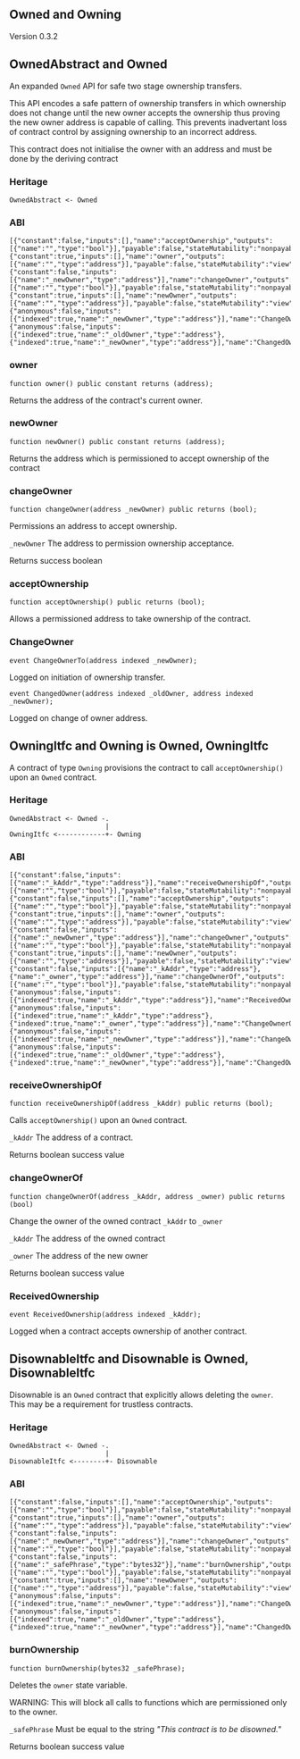 ## Owned and Owning
Version 0.3.2

## OwnedAbstract and Owned

An expanded `Owned` API for safe two stage ownership transfers.

This API encodes a safe pattern of ownership transfers in which ownership does
not change until the new owner accepts the ownership thus proving the new owner
address is capable of calling. This prevents inadvertant loss of contract
control by assigning ownership to an incorrect address.

This contract does not initialise the owner with an address and must be done by
the deriving contract

### Heritage
```
OwnedAbstract <- Owned
```

### ABI
```
[{"constant":false,"inputs":[],"name":"acceptOwnership","outputs":[{"name":"","type":"bool"}],"payable":false,"stateMutability":"nonpayable","type":"function"},{"constant":true,"inputs":[],"name":"owner","outputs":[{"name":"","type":"address"}],"payable":false,"stateMutability":"view","type":"function"},{"constant":false,"inputs":[{"name":"_newOwner","type":"address"}],"name":"changeOwner","outputs":[{"name":"","type":"bool"}],"payable":false,"stateMutability":"nonpayable","type":"function"},{"constant":true,"inputs":[],"name":"newOwner","outputs":[{"name":"","type":"address"}],"payable":false,"stateMutability":"view","type":"function"},{"anonymous":false,"inputs":[{"indexed":true,"name":"_newOwner","type":"address"}],"name":"ChangeOwnerTo","type":"event"},{"anonymous":false,"inputs":[{"indexed":true,"name":"_oldOwner","type":"address"},{"indexed":true,"name":"_newOwner","type":"address"}],"name":"ChangedOwner","type":"event"}]
```

### owner
```
function owner() public constant returns (address);
```
Returns the address of the contract's current owner.

### newOwner
```
function newOwner() public constant returns (address);
```
Returns the address which is permissioned to accept ownership of the contract

### changeOwner
```
function changeOwner(address _newOwner) public returns (bool);
```
Permissions an address to accept ownership.

`_newOwner` The address to permission ownership acceptance.

Returns success boolean

### acceptOwnership
```
function acceptOwnership() public returns (bool);
```
Allows a permissioned address to take ownership of the contract.

### ChangeOwner
```
event ChangeOwnerTo(address indexed _newOwner);
```
Logged on initiation of ownership transfer.

```
event ChangedOwner(address indexed _oldOwner, address indexed _newOwner);
```
Logged on change of owner address.


## OwningItfc and Owning is Owned, OwningItfc
A contract of type `Owning` provisions the contract to call `acceptOwnership()`
upon an `Owned` contract.

### Heritage
```
OwnedAbstract <- Owned -.
                        |
OwningItfc <------------+- Owning
```

### ABI
```
[{"constant":false,"inputs":[{"name":"_kAddr","type":"address"}],"name":"receiveOwnershipOf","outputs":[{"name":"","type":"bool"}],"payable":false,"stateMutability":"nonpayable","type":"function"},{"constant":false,"inputs":[],"name":"acceptOwnership","outputs":[{"name":"","type":"bool"}],"payable":false,"stateMutability":"nonpayable","type":"function"},{"constant":true,"inputs":[],"name":"owner","outputs":[{"name":"","type":"address"}],"payable":false,"stateMutability":"view","type":"function"},{"constant":false,"inputs":[{"name":"_newOwner","type":"address"}],"name":"changeOwner","outputs":[{"name":"","type":"bool"}],"payable":false,"stateMutability":"nonpayable","type":"function"},{"constant":true,"inputs":[],"name":"newOwner","outputs":[{"name":"","type":"address"}],"payable":false,"stateMutability":"view","type":"function"},{"constant":false,"inputs":[{"name":"_kAddr","type":"address"},{"name":"_owner","type":"address"}],"name":"changeOwnerOf","outputs":[{"name":"","type":"bool"}],"payable":false,"stateMutability":"nonpayable","type":"function"},{"anonymous":false,"inputs":[{"indexed":true,"name":"_kAddr","type":"address"}],"name":"ReceivedOwnership","type":"event"},{"anonymous":false,"inputs":[{"indexed":true,"name":"_kAddr","type":"address"},{"indexed":true,"name":"_owner","type":"address"}],"name":"ChangeOwnerOf","type":"event"},{"anonymous":false,"inputs":[{"indexed":true,"name":"_newOwner","type":"address"}],"name":"ChangeOwnerTo","type":"event"},{"anonymous":false,"inputs":[{"indexed":true,"name":"_oldOwner","type":"address"},{"indexed":true,"name":"_newOwner","type":"address"}],"name":"ChangedOwner","type":"event"}]
```

### receiveOwnershipOf
```
function receiveOwnershipOf(address _kAddr) public returns (bool);
```
Calls `acceptOwnership()` upon an `Owned` contract.

`_kAddr` The address of a contract.

Returns boolean success value

### changeOwnerOf
```
function changeOwnerOf(address _kAddr, address _owner) public returns (bool)
```
Change the owner of the owned contract `_kAddr` to `_owner`

`_kAddr` The address of the owned contract

`_owner` The address of the new owner

Returns boolean success value

### ReceivedOwnership
```
event ReceivedOwnership(address indexed _kAddr);
```
Logged when a contract accepts ownership of another contract.


## DisownableItfc and Disownable is Owned, DisownableItfc
Disownable is an `Owned` contract that explicitly allows deleting the `owner`.  This may be a requirement for trustless contracts.

### Heritage
```
OwnedAbstract <- Owned -.
                        |
DisownableItfc <--------+- Disownable
```

### ABI
```
[{"constant":false,"inputs":[],"name":"acceptOwnership","outputs":[{"name":"","type":"bool"}],"payable":false,"stateMutability":"nonpayable","type":"function"},{"constant":true,"inputs":[],"name":"owner","outputs":[{"name":"","type":"address"}],"payable":false,"stateMutability":"view","type":"function"},{"constant":false,"inputs":[{"name":"_newOwner","type":"address"}],"name":"changeOwner","outputs":[{"name":"","type":"bool"}],"payable":false,"stateMutability":"nonpayable","type":"function"},{"constant":false,"inputs":[{"name":"_safePhrase","type":"bytes32"}],"name":"burnOwnership","outputs":[{"name":"","type":"bool"}],"payable":false,"stateMutability":"nonpayable","type":"function"},{"constant":true,"inputs":[],"name":"newOwner","outputs":[{"name":"","type":"address"}],"payable":false,"stateMutability":"view","type":"function"},{"anonymous":false,"inputs":[{"indexed":true,"name":"_newOwner","type":"address"}],"name":"ChangeOwnerTo","type":"event"},{"anonymous":false,"inputs":[{"indexed":true,"name":"_oldOwner","type":"address"},{"indexed":true,"name":"_newOwner","type":"address"}],"name":"ChangedOwner","type":"event"}]
```

### burnOwnership
```
function burnOwnership(bytes32 _safePhrase);
```
Deletes the `owner` state variable.

WARNING: This will block all calls to functions which are permissioned only to the owner.

`_safePhrase` Must be equal to the string *"This contract is to be disowned."*

Returns boolean success value
